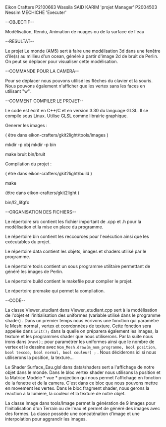 Eikon Crafters
P2100663 Wassila SAID KARIM 'projet Manager'
P2004503 Nessim MECHICHE 'Executer'


--OBJECTIF--

Modélisation, Rendu, Animation de nuages ou de la surface de l'eau

--RESULTAT--

Le projet Le monde (AM5) sert à faire une modélisation 3d dans une fenêtre d'ile(s) au millieu d'un ocean, généré à partir d'image 2d de bruit de Perlin. On peut se déplacer pour visualiser cette modélisation.

--COMMANDE POUR LA CAMERA--

Pour se déplacer nous pouvons utilisé les flèches du clavier et la souris.
Nous pouvons également n'afficher que les vertex sans les faces en utilisant "w".

--COMMENT COMPILER LE PROJET--

Le code est écrit en C++/C et en version 3.30 du language GLSL.
Il se compile sous Linux. 
Utilise GLSL comme librairie graphique.

Generer les images : 

( être dans eikon-crafters/gkit2light/tools/images )

mkdir -p obj
mkdir -p bin

make bruit
bin/bruit


Compilation du projet : 

( être dans eikon-crafters/gkit2light/build )

make

(être dans eikon-crafters/gkit2light )

bin/l2_lifgfx


--ORGANISATION DES FICHIERS-- 

Le répertoire src contient les fichier important de .cpp et .h pour la modélisation et la mise en place du programme.

Le répertoire bin contient les reccources pour l'exécution ainsi que les exécutables du projet.

Le répertoire data contient les objets, images et shaders utilisé par le programme.

Le répertoire tools contient un sous programme utilitaire permettant de généré les images de Perlin.

Le répertoire build contient le makefile pour compiler le projet.

Le répertoire premake qui permet la compilation.

--CODE--

La classe Viewer_etudiant dans Viewer_etudiant.cpp sert à la modélisation de l'objet et l'initialisation des uniformes (variable utilisé dans le programme shader) . 
Dans un premier temps nous écrivons une fonction qui paramètre le Mesh: normal , vertex et coordonnées de texture. Cette fonction sera appelée dans ```init();``` dans la quelle on préparera également les images, la texture et les programmes shader que nous utiliserons. 
Par la suite nous irons dans ```Draw();```  pour paramètrer les uniformes ainsi que le nombre de vertex et le dessine avec ```Nom_Mesh.draw(m_nom_programme, bool position, bool texcoo, bool normal, bool couleur) ;``` . Nous déciderons ici si nous utiliserons la position, la texture...

Le Shader Surface_Eau.glsl dans data/shaders sert a l'affichage de notre objet dans le monde.
Dans le bloc vertex shader nous utilisons la position et la Matrice Modele \* vue \* projection qui nous permet l'affichage en fonction de la fenetre et de la camera. C'est dans ce bloc que nous pouvons mettre en movement les vertex.
Dans le bloc fragment shader, nous gerons la reaction a la lumiere, la couleur et la texture de notre objet. 

La classe Image dans tools/Image permet la génération de 9 images pour l'initialisation d'un Terrain ou de l'eau et permet de généré des images avec des formes. La classe possède une concaténation d'image et une interpolation pour aggrandir les images.
